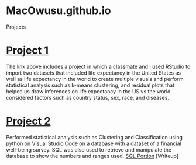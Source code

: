 # MacOwusu.github.io
Projects

# [Project 1](https://github.com/MacOwusu/MacOwusu.github.io/blob/main/FinalProjectRMD.pdf)
The link above includes a project in which a classmate and I used RStudio to import two datasets that included life expectancy in the United States as well as life expectancy in the world to create multiple visuals and perform statistical analysis such as k-means clustering, and residual plots that helped us draw inferences on life expectancy in the US vs the world considered factors such as country status, sex, race, and diseases. 


# [Project 2](https://github.com/MacOwusu/MacOwusu.github.io/blob/main/Final%20Project%20397a.ipynb)
Performed statistical analysis such as Clustering and Classification using python on Visual Studio Code on a database with a dataset of a financial well-being survey. SQL was also used to retrieve and manipulate the database to show the numbers and ranges used. 
[SQL Portion](https://github.com/MacOwusu/MacOwusu.github.io/blob/main/--%20SQLite.sql) 
[Writeup]
